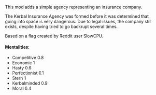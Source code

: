 This mod adds a simple agency representing an insurance company.

The Kerbal Insurance Agency was formed before it was determined that going into
space is very dangerous. Due to legal issues, the company still exists, despite
having tried to go backrupt several times.

Based on a flag created by Reddit user SlowCPU.

#### Mentalities:

- Competitive 0.8
- Economic 1
- Hasty 0.6
- Perfectionist 0.1
- Stern 1
- Kerbalminded 0.9
- Moral 0.4
